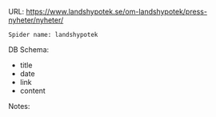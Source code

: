 URL: https://www.landshypotek.se/om-landshypotek/press-nyheter/nyheter/

    Spider name: landshypotek

DB Schema:
- title
- date
- link
- content

Notes: